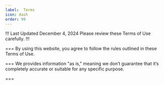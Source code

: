```yaml
---
label:  Terms
icon: dash
order: 99
---
```


!!! Last Updated December 4, 2024
Please review these Terms of Use carefully.
!!!

=== By using this website, you agree to follow the rules outlined in these Terms of Use.

=== We provides information "as is," meaning we don’t guarantee that it’s completely accurate or suitable for any specific purpose.

===

